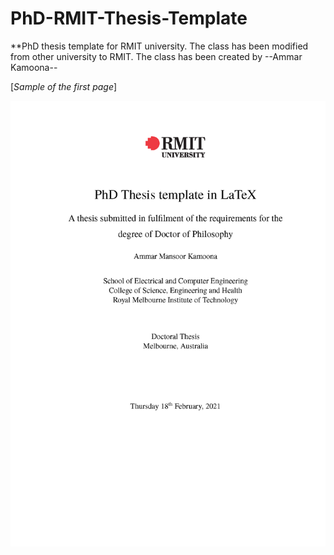 # PhD-RMIT-Thesis-Template
**PhD thesis template for RMIT university.
The class has been modified from other university to RMIT.
The class has been created by --Ammar Kamoona--

[*Sample of the first page*]

<p align="center">
<img src="https://github.com/AmmarKamoona/PhD-RMIT-Thesis-Template/blob/main/Figures/PhDRMIT_sample.png" width="650">
</p>
